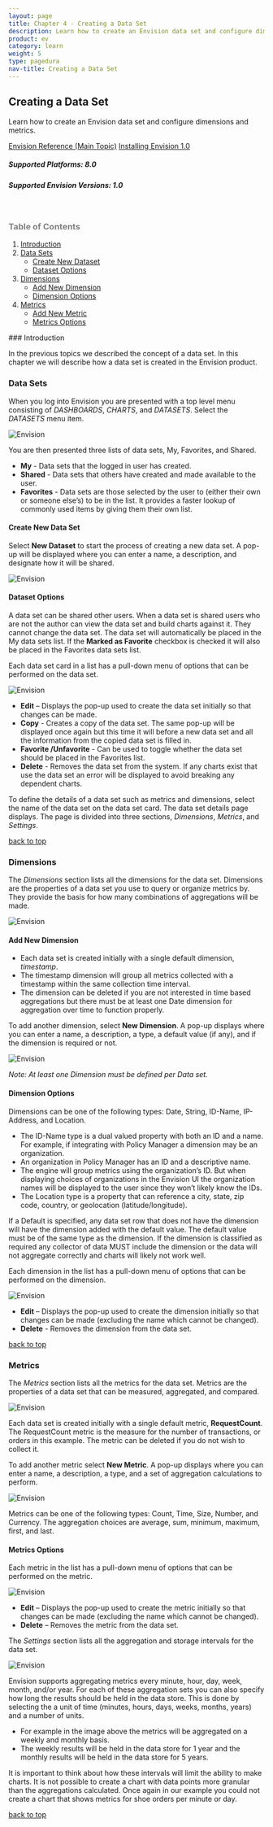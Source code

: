 ```yaml
---
layout: page
title: Chapter 4 - Creating a Data Set
description: Learn how to create an Envision data set and configure dimensions and metrics.
product: ev
category: learn
weight: 5
type: pagedura
nav-title: Creating a Data Set
---
```


## Creating a Data Set
Learn how to create an Envision data set and configure dimensions and metrics.

<a href="env_toc.html" class="button secondary">Envision Reference (Main Topic)</a>  <a href="../envision_install/installing_envision.htm" class="button secondary">Installing Envision 1.0</a>
<h5 class="stamp">Supported Platforms: 8.0</h5>  <h5 class="stamp">Supported Envision Versions: 1.0</h5><br>

<div class = "divider1"></div>

<h3 name="top" style="color: grey;">Table of Contents</h3>

1. [Introduction](#introduction)
2. [Data Sets](#data-sets)
	* [Create New Dataset](#create-new-data-set)
	* [Dataset Options](#dataset-options)
3. [Dimensions](#dimensions)
	* [Add New Dimension](#add-new-dimension)
	* [Dimension Options](#dimension-options)
4. [Metrics](#metrics)
	* [Add New Metric](#add-new-metric)
	* [Metrics Options](#metrics-options)

<div class = "divider1"></div>
### <a id="introduction"></a>Introduction

In the previous topics we described the concept of a data set. In this chapter we will describe how a data set is created in the Envision product.

### <a id="data-sets"></a>Data Sets

When you log into Envision you are presented with a top level menu consisting of *DASHBOARDS*, *CHARTS*, and *DATASETS*. Select the *DATASETS* menu item.

![Envision](images/env_creating_dataset1.jpg "DATASETS menu on Envision Console")

You are then presented three lists of data sets, My, Favorites, and Shared. 

* **My** - Data sets that the logged in user has created. 
* **Shared** - Data sets that others have created and made available to the user. 
* **Favorites** - Data sets are those selected by the user to (either their own or someone else’s) to be in the list. It provides a faster lookup of commonly used items by giving them their own list.

#### <a id="create-new-data-set"></a>Create New Data Set

Select **New Dataset** to start the process of creating a new data set. A pop-up will be displayed where you can enter a name, a description, and designate how it will be shared.

![Envision](images/env_creating_dataset2.jpg "New Dataset Pop-up")

#### <a id="dataset-options"></a>Dataset Options

A data set can be shared other users. When a data set is shared users who are not the author can view the data set and build charts against it. They cannot change the data set. The data set will automatically be placed in the My data sets list. If the **Marked as Favorite** checkbox is checked it will also be placed in the Favorites data sets list.

Each data set card in a list has a pull-down menu of options that can be performed on the data set. 

![Envision](images/env_creating_dataset3.jpg "Create Dataset Options")

* **Edit** – Displays the pop-up used to create the data set initially so that changes can be made. 
* **Copy** - Creates a copy of the data set. The same pop-up will be displayed once again but this time it will before a new data set and all the information from the copied data set is filled in.
* **Favorite /Unfavorite** - Can be used to toggle whether the data set should be placed in the Favorites list. 
* **Delete** - Removes the data set from the system. If any charts exist that use the data set an error will be displayed to avoid breaking any dependent charts.

To define the details of a data set such as metrics and dimensions, select the name of the data set on the data set card. The data set details page displays. The page is divided into three sections, *Dimensions*, *Metrics*, and *Settings*. 

<a href="#top">back to top</a>

### <a id="dimensions"></a>Dimensions

The *Dimensions* section lists all the dimensions for the data set. Dimensions are the properties of a data set you use to query or organize metrics by. They provide the basis for how many combinations of aggregations will be made. 

![Envision](images/env_creating_dataset4.jpg "Dimensions")

#### <a id="add-new-dimension"></a>Add New Dimension

* Each data set is created initially with a single default dimension, *timestamp*. 
* The timestamp dimension will group all metrics collected with a timestamp within the same collection time interval. 
* The dimension can be deleted if you are not interested in time based aggregations but there must be at least one Date dimension for aggregation over time to function properly. 

To add another dimension, select **New Dimension**. A pop-up displays where you can enter a name, a description, a type, a default value (if any), and if the dimension is required or not. 

![Envision](images/env_creating_dataset5.jpg "Add New Dimension")

*Note: At least one Dimension must be defined per Data set.*

#### <a id="dimension-options"></a>Dimension Options

Dimensions can be one of the following types: Date, String, ID-Name, IP-Address, and Location. 

* The ID-Name type is a dual valued property with both an ID and a name. For example, if integrating with Policy Manager a dimension may be an organization. 
* An organization in Policy Manager has an ID and a descriptive name. 
* The engine will group metrics using the organization’s ID. But when displaying choices of organizations in the Envision UI the organization names will be displayed to the user since they won’t likely know the IDs. 
* The Location type is a property that can reference a city, state, zip code, country, or geolocation (latitude/longitude).

If a Default is specified, any data set row that does not have the dimension will have the dimension added with the default value. The default value must be of the same type as the dimension. If the dimension is classified as required any collector of data MUST include the dimension or the data will not aggregate correctly and charts will likely not work well.

Each dimension in the list has a pull-down menu of options that can be performed on the dimension.

![Envision](images/env_creating_dataset6.jpg "Dimension Options")

* **Edit** – Displays the pop-up used to create the dimension initially so that changes can be made (excluding the name which cannot be changed). 
* **Delete** - Removes the dimension from the data set. 

<a href="#top">back to top</a>

### <a id="metrics"></a>Metrics

The *Metrics* section lists all the metrics for the data set. Metrics are the properties of a data set that can be measured, aggregated, and compared.

![Envision](images/env_creating_dataset7.jpg "Metrics")

Each data set is created initially with a single default metric, **RequestCount**. The RequestCount metric is the measure for the number of transactions, or orders in this example. The metric can be deleted if you do not wish to collect it. 

To add another metric select **New Metric**. A pop-up displays where you can enter a name, a description, a type, and a set of aggregation calculations to perform.

![Envision](images/env_creating_dataset8.jpg "Add New Metric")

Metrics can be one of the following types: Count, Time, Size, Number, and Currency. The aggregation choices are average, sum, minimum, maximum, first, and last. 

#### <a id="metrics-options"></a>Metrics Options

Each metric in the list has a pull-down menu of options that can be performed on the metric.

![Envision](images/env_creating_dataset9.jpg "Metric Options")

* **Edit** – Displays the pop-up used to create the metric initially so that changes can be made (excluding the name which cannot be changed). 
* **Delete** – Removes the metric from the data set. 

The *Settings* section lists all the aggregation and storage intervals for the data set. 

![Envision](images/env_creating_dataset10.jpg "Metric Options")

Envision supports aggregating metrics every minute, hour, day, week, month, and/or year. For each of these aggregation sets you can also specify how long the results should be held in the data store. This is done by selecting the a unit of time (minutes, hours, days, weeks, months, years) and a number of units. 

* For example in the image above the metrics will be aggregated on a weekly and monthly basis. 
* The weekly results will be held in the data store for 1 year and the monthly results will be held in the data store for 5 years. 

It is important to think about how these intervals will limit the ability to make charts. It is not possible to create a chart with data points more granular than the aggregations calculated. Once again in our example you could not create a chart that shows metrics for shoe orders per minute or day.

<a href="#top">back to top</a>